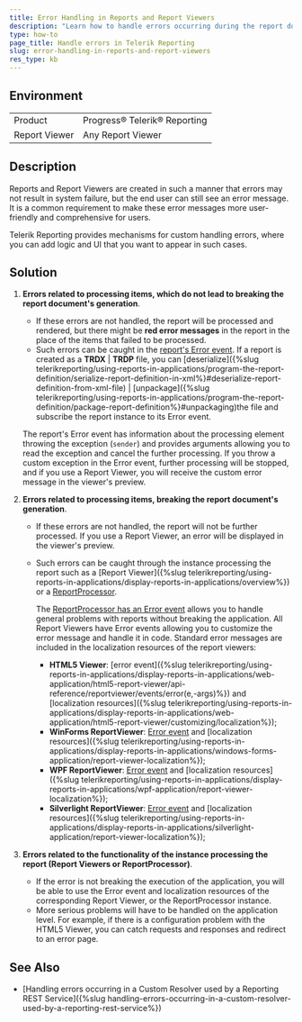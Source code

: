 ```yaml
---
title: Error Handling in Reports and Report Viewers
description: "Learn how to handle errors occurring during the report document generation and errors related to Report Viewers and the ReportProcessor class used for processing Telerik reports."
type: how-to
page_title: Handle errors in Telerik Reporting
slug: error-handling-in-reports-and-report-viewers
res_type: kb
---
```


## Environment

<table>
	<tr>
		<td>Product</td>
		<td>Progress® Telerik® Reporting</td>
	</tr>
	<tr>
		<td>Report Viewer</td>
		<td>Any Report Viewer</td>
	</tr>
</table>

## Description

Reports and Report Viewers are created in such a manner that errors may not result in system failure, but the end user can still see an error message. It is a common requirement to make these error messages more user-friendly and comprehensive for users.

Telerik Reporting provides mechanisms for custom handling errors, where you can add logic and UI that you want to appear in such cases.

## Solution

1. **Errors related to processing items, which do not lead to breaking the report document's generation**.

	* If these errors are not handled, the report will be processed and rendered, but there might be **red error messages** in the report in the place of the items that failed to be processed.
	* Such errors can be caught in the [report's Error event](/api/telerik.reporting.erroreventhandler). If a report is created as a **TRDX** | **TRDP** file, you can [deserialize]({%slug telerikreporting/using-reports-in-applications/program-the-report-definition/serialize-report-definition-in-xml%}#deserialize-report-definition-from-xml-file) | [unpackage]({%slug telerikreporting/using-reports-in-applications/program-the-report-definition/package-report-definition%}#unpackaging)the file and subscribe the report instance to its Error event.

	The report's Error event has information about the processing element throwing the exception (`sender`) and provides arguments allowing you to read the exception and cancel the further processing. If you throw a custom exception in the Error event, further processing will be stopped, and if you use a Report Viewer, you will receive the custom error message in the viewer's preview.

2. **Errors related to processing items, breaking the report document's generation**.

	* If these errors are not handled, the report will not be further processed. If you use a Report Viewer, an error will be displayed in the viewer's preview.
	* Such errors can be caught through the instance processing the report such as a [Report Viewer]({%slug telerikreporting/using-reports-in-applications/display-reports-in-applications/overview%}) or a [ReportProcessor](/api/telerik.reporting.processing.reportprocessor).

		The [ReportProcessor has an Error event](/api/telerik.reporting.processing.reportprocessor#Telerik_Reporting_Processing_ReportProcessor_Error) allows you to handle general problems with reports without breaking the application. All Report Viewers have Error events allowing you to customize the error message and handle it in code. Standard error messages are included in the localization resources of the report viewers:

		* **HTML5 Viewer**: [error event]({%slug telerikreporting/using-reports-in-applications/display-reports-in-applications/web-application/html5-report-viewer/api-reference/reportviewer/events/error(e,-args)%}) and [localization resources]({%slug telerikreporting/using-reports-in-applications/display-reports-in-applications/web-application/html5-report-viewer/customizing/localization%});
		* **WinForms ReportViewer**: [Error event](/api/telerik.reportviewer.winforms.reportviewerbase#Telerik_ReportViewer_WinForms_ReportViewerBase_Error) and [localization resources]({%slug telerikreporting/using-reports-in-applications/display-reports-in-applications/windows-forms-application/report-viewer-localization%});
		* **WPF ReportViewer**: [Error event](/api/telerik.reportviewer.wpf.reportviewer#Telerik_ReportViewer_Wpf_ReportViewer_Error) and [localization resources]({%slug telerikreporting/using-reports-in-applications/display-reports-in-applications/wpf-application/report-viewer-localization%});
		* **Silverlight ReportViewer**: [Error event](/api/telerik.reportviewer.silverlight.reportviewer#Telerik_ReportViewer_Silverlight_ReportViewer_Error) and [localization resources]({%slug telerikreporting/using-reports-in-applications/display-reports-in-applications/silverlight-application/report-viewer-localization%});

3. **Errors related to the  functionality of the instance processing the report (Report Viewers or ReportProcessor)**.

	* If the error is not breaking the execution of the application, you will be able to use the Error event and localization resources of the corresponding Report Viewer, or the ReportProcessor instance.
	* More serious problems will have to be handled on the application level. For example, if there is a configuration problem with the HTML5 Viewer, you can catch requests and responses and redirect to an error page.

## See Also

* [Handling errors occurring in a Custom Resolver used by a Reporting REST Service]({%slug handling-errors-occurring-in-a-custom-resolver-used-by-a-reporting-rest-service%})
